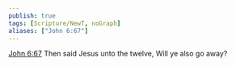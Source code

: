 ```yaml
---
publish: true
tags: [Scripture/NewT, noGraph]
aliases: ["John 6:67"]
---
```

[John 6:67](https://churchofjesuschrist.org/study/scriptures/nt/john/6?lang=eng&id=p67#p67) Then said Jesus unto the twelve, Will ye also go away?
